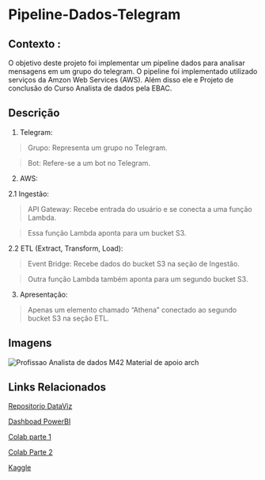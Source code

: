 # Pipeline-Dados-Telegram
## Contexto : 
O objetivo deste projeto foi implementar um pipeline dados para analisar mensagens em um grupo do telegram. 
O pipeline foi implementado utilizado serviços da Amzon Web Services (AWS). 
Além disso ele e Projeto de conclusão do Curso Analista de dados pela EBAC.

## Descrição

1. Telegram:
 >Grupo: Representa um grupo no Telegram.

 >Bot: Refere-se a um bot no Telegram.

2. AWS:

  2.1 Ingestão:
 > API Gateway: Recebe entrada do usuário e se conecta a uma função Lambda.

 >Essa função Lambda aponta para um bucket S3.

  2.2 ETL (Extract, Transform, Load):

  >Event Bridge: Recebe dados do bucket S3 na seção de Ingestão.
  
  >Outra função Lambda também aponta para um segundo bucket S3.
3. Apresentação:

> Apenas um elemento chamado “Athena” conectado ao segundo bucket S3 na seção ETL.

## Imagens
![Profissao Analista de dados M42 Material de apoio arch](https://github.com/user-attachments/assets/10009d28-40c5-4a20-8b37-7443a70ee438)

## Links Relacionados 

[Repositorio DataViz](https://github.com/Ricardo-Filgueiras/Dashboard-PowerBI)

[Dashboad PowerBI](https://app.powerbi.com/view?r=eyJrIjoiYjVlYzIyZDktMDk5MC00NjY4LWFhY2UtYjg5ZDRiMWJmY2YwIiwidCI6ImVhNmIyNzRlLTE4MmYtNDc0Yy04YWMwLTQzOWM5ZTE1Yjg3ZSJ9)

[Colab parte 1](https://colab.research.google.com/drive/1vvOWMZjFemcMAU44P0cZb2TTAgdbqxkq?usp=sharing)

[Colab Parte 2](https://colab.research.google.com/drive/1GGP7tA5BCyfRvMQrHM3YyWmxS3OCbUsZ?usp=sharing) 

[Kaggle](https://www.kaggle.com/code/ricardofilgueiras/telegram-pipeline)
